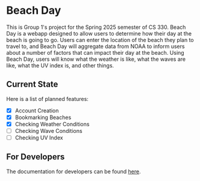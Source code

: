 # Beach Day
This is Group 1's project for the Spring 2025 semester of CS 330. Beach Day is a webapp designed to allow users to determine how their day at the beach is going to go. Users can enter the location of the beach they plan to travel to, and Beach Day will aggregate data from NOAA to inform users about a number of factors that can impact their day at the beach. Using Beach Day, users will know what the weather is like, what the waves are like, what the UV index is, and other things.

## Current State
Here is a list of planned features:
- [X] Account Creation
- [X] Bookmarking Beaches
- [X] Checking Weather Conditions
- [ ] Checking Wave Conditions
- [ ] Checking UV Index

## For Developers
The documentation for developers can be found [here](docs/index.md).
